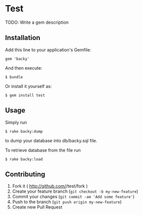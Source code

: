 # Test

TODO: Write a gem description

## Installation

Add this line to your application's Gemfile:

    gem 'backy'

And then execute:

    $ bundle

Or install it yourself as:

    $ gem install test

## Usage

Simply run
	
	$ rake backy:dump

to dump your database into db/backy.sql file.

To retrieve database from the file run

	$ rake backy:load

## Contributing

1. Fork it ( http://github.com/<my-github-username>/test/fork )
2. Create your feature branch (`git checkout -b my-new-feature`)
3. Commit your changes (`git commit -am 'Add some feature'`)
4. Push to the branch (`git push origin my-new-feature`)
5. Create new Pull Request
